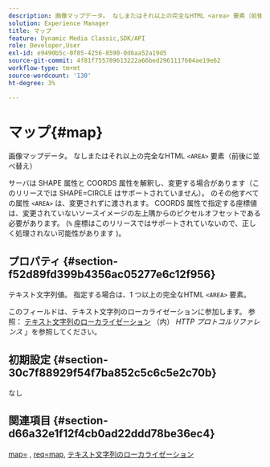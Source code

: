 ```yaml
---
description: 画像マップデータ。 なしまたはそれ以上の完全なHTML <area> 要素（前後に並べ替え）
solution: Experience Manager
title: マップ
feature: Dynamic Media Classic,SDK/API
role: Developer,User
exl-id: e9490b5c-0f85-4256-8590-0d6aa52a19d5
source-git-commit: 4f81f755789613222a66bed2961117604ae19e62
workflow-type: tm+mt
source-wordcount: '130'
ht-degree: 3%

---
```


# マップ{#map}

画像マップデータ。 なしまたはそれ以上の完全なHTML `<AREA>` 要素（前後に並べ替え）

サーバは SHAPE 属性と COORDS 属性を解釈し、変更する場合があります（このリリースでは SHAPE=CIRCLE はサポートされていません）。 のその他すべての属性 `<AREA>` は、変更されずに渡されます。 COORDS 属性で指定する座標値は、変更されていないソースイメージの左上隅からのピクセルオフセットである必要があります。 (`%` 座標はこのリリースではサポートされていないので、正しく処理されない可能性があります )。

## プロパティ {#section-f52d89fd399b4356ac05277e6c12f956}

テキスト文字列値。 指定する場合は、1 つ以上の完全なHTML `<AREA>` 要素。

このフィールドは、テキスト文字列のローカライゼーションに参加します。 参照： [テキスト文字列のローカライゼーション](/help/aem-is-ir-api/is-api/http-ref/image-serving-api-ref/c-http-protocol-reference/c-syntax-and-features/r-text-string-localization.md) （内） *HTTP プロトコルリファレンス* 」を参照してください。

## 初期設定 {#section-30c7f88929f54f7ba852c5c6c5e2c70b}

なし

## 関連項目 {#section-d66a32e1f12f4cb0ad22ddd78be36ec4}

[map=](/help/aem-is-ir-api/is-api/http-ref/image-serving-api-ref/c-http-protocol-reference/c-command-reference/r-map.md) , [req=map](/help/aem-is-ir-api/is-api/http-ref/image-serving-api-ref/c-http-protocol-reference/c-command-reference/r-req/r-req.md), [テキスト文字列のローカライゼーション](/help/aem-is-ir-api/is-api/http-ref/image-serving-api-ref/c-http-protocol-reference/c-syntax-and-features/r-text-string-localization.md)
